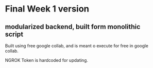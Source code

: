# Final Week 1 version
## modularized backend, built form monolithic script

Built using free google collab, and is meant o execute for free in google collab. 

NGROK Token is hardcoded for updating. 
